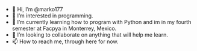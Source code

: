 - 👋 Hi, I’m @marko177
- 👀 I’m interested in programming.
- 🌱 I’m currently learning how to program with Python and im in my fourth semester at Facpya in Monterrey, Mexico.
- 💞️ I’m looking to collaborate on anything that will help me learn.
- 📫 How to reach me, through here for now.

<!---
marko177/marko177 is a ✨ special ✨ repository because its `README.md` (this file) appears on your GitHub profile.
You can click the Preview link to take a look at your changes.
--->
